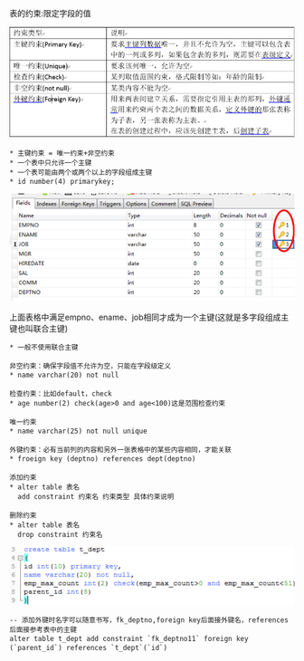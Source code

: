 表的约束:限定字段的值

![表的约束](../picture/key1.png)

    * 主键约束 = 唯一约束+非空约束
    * 一个表中只允许一个主键
    * 一个表可能由两个或两个以上的字段组成主键
    * id number(4) primarykey;
    
![表的约束](../picture/key2.png)

上面表格中满足empno、ename、job相同才成为一个主键(这就是多字段组成主键也叫联合主键)

    * 一般不使用联合主键
    
    非空约束：确保字段值不允许为空，只能在字段级定义
    * name varchar(20) not null 
    
    检查约束：比如default，check
    * age number(2) check(age>0 and age<100)这是范围检查约束
    
    唯一约束
    * name varchar(25) not null unique
    
    外键约束：必有当前列的内容和另外一张表格中的某些内容相同，才能关联
    * froeign key (deptno) references dept(deptno)
    
    添加约束
    * alter table 表名
      add constraint 约束名 约束类型 具体约束说明
      
    删除约束
    * alter table 表名
      drop constraint 约束名

    
![表的约束](../picture/key3.png)
      
    -- 添加外键时名字可以随意书写，fk_deptno,foreign key后面接外键名，references后面接参考表中的主键
    alter table t_dept add constraint `fk_deptno11` foreign key (`parent_id`) references `t_dept`(`id`)